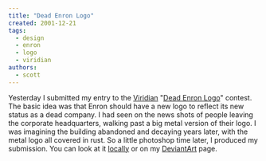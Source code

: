 ```yaml
---
title: "Dead Enron Logo"
created: 2001-12-21
tags:
  - design
  - enron
  - logo
  - viridian
authors:
  - scott
---
```


Yesterday I submitted my entry to the [Viridian](http://www.viridiandesign.org/) "[Dead Enron Logo](http://www.bomoco.com/Viridian/Enron/Enron.htm)" contest. The basic idea was that Enron should have a new logo to reflect its new status as a dead company. I had seen on the news shots of people leaving the corporate headquarters, walking past a big metal version of their logo. I was imagining the building abandoned and decaying years later, with the metal logo all covered in rust. So a little photoshop time later, I produced my submission. You can look at it [locally](http://spaceninja.local/design/images/enron_spaceninja.jpg) or on my [DeviantArt](http://spaceninja.deviantart.com/) page.
